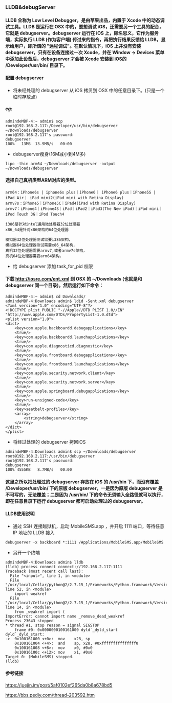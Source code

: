 ### LLDB&debugServer
#### LLDB 全称为 Low Level Debugger，是由苹果出品，内置于 Xcode 中的动态调试工具。LLDB 是运行在 OSX 中的，要想调试 iOS，还需要另一个工具的配合，它就是 debugserver。debugserver 运行在 iOS 上，顾名思义，它作为服务端，实际执行 LLDB (作为客户端) 传过来的指令，再把执行结果反馈给 LLDB，显示给用户，即所谓的 "远程调试"。在默认情况下，iOS 上并没有安装 debugserver，只有在设备连接过一次 Xcode，并在 Window -> Devices 菜单中添加此设备后，debugserver 才会被 Xcode 安装到 iOS的 /Developer/usr/bin/ 目录下。

#### 配置 debugserver

- 将未经处理的 debugserver 从 iOS 拷贝到 OSX 中的任意目录下。(只是一个临时存放点)

##### eg:
```
admindeMBP-4:~ admin$ scp root@192.168.2.117:/Developer/usr/bin/debugserver ~/Downloads/debugserver
root@192.168.2.117's password: 
debugserver                                                                           100%   13MB  13.9MB/s   00:00    
```

- debugserver瘦身(16M减小到4M多)

```
lipo -thin arm64 ~/Downloads/debugserver -output ~/Downloads/debugserver
```

#### 选择自己真机类型ARM对应的类型。

```
arm64：iPhone6s | iphone6s plus｜iPhone6｜ iPhone6 plus｜iPhone5S | iPad Air｜ iPad mini2(iPad mini with Retina Display)
armv7s：iPhone5｜iPhone5C｜iPad4(iPad with Retina Display)
armv7：iPhone4｜iPhone4S｜iPad｜iPad2｜iPad3(The New iPad)｜iPad mini｜iPod Touch 3G｜iPod Touch4

i386是针对intel通用微处理器32位处理器
x86_64是针对x86架构的64位处理器

模拟器32位处理器测试需要i386架构，
模拟器64位处理器测试需要x86_64架构，
真机32位处理器需要armv7,或者armv7s架构，
真机64位处理器需要arm64架构。
```

- 给 debugserver 添加 task_for_pid 权限

#### 下载 <http://iosre.com/ent.xml> 到 OSX 的 ~/Downloads (也就是和 debugserver 同一个目录)。然后运行如下命令：

```
admindeMBP-4:~ admin$ cd Downloads/
admindeMBP-4:Downloads admin$ ldid -Sent.xml debugserver
<?xml version="1.0" encoding="UTF-8"?>
<!DOCTYPE plist PUBLIC "-//Apple//DTD PLIST 1.0//EN" "http://www.apple.com/DTDs/PropertyList-1.0.dtd">
<plist version="1.0">
<dict>
	<key>com.apple.backboardd.debugapplications</key>
	<true/>
	<key>com.apple.backboardd.launchapplications</key>
	<true/>
	<key>com.apple.diagnosticd.diagnostic</key>
	<true/>
	<key>com.apple.frontboard.debugapplications</key>
	<true/>
	<key>com.apple.frontboard.launchapplications</key>
	<true/>
	<key>com.apple.security.network.client</key>
	<true/>
	<key>com.apple.security.network.server</key>
	<true/>
	<key>com.apple.springboard.debugapplications</key>
	<true/>
	<key>run-unsigned-code</key>
	<true/>
	<key>seatbelt-profiles</key>
	<array>
		<string>debugserver</string>
	</array>
</dict>
</plist>
```

- 将经过处理的 debugserver 拷回iOS

```
admindeMBP-4:Downloads admin$ scp ~/Downloads/debugserver root@192.168.2.117:/usr/bin/debugserver
root@192.168.2.117's password: 
debugserver                                                                           100% 4555KB   8.7MB/s   00:00    
```

#### 这里之所以把处理过的 debugserver 存放在 iOS 的 /usr/bin 下，而没有覆盖 /Developer/usr/bin/ 下的原版 debugserver，一是因为原版 debugserver 是不可写的，无法覆盖；二是因为 /usr/bin/ 下的命令无须输入全路径就可以执行，即在任意目录下运行 debugserver 都可启动处理过的 debugserver。

#### LLDB使用说明
- 通过 SSH 连接越狱机，启动 MobileSMS.app ，并开启 1111 端口，等待任意 IP 地址的 LLDB 接入

```
debugserver -x backboard *:1111 /Applications/MobileSMS.app/MobileSMS 
```
- 另开一个终端

```
admindeMBP-4:Downloads admin$ lldb
(lldb) process connect connect://192.168.2.117:1111
Traceback (most recent call last):
  File "<input>", line 1, in <module>
  File "/usr/local/Cellar/python@2/2.7.15_1/Frameworks/Python.framework/Versions/2.7/lib/python2.7/copy.py", line 52, in <module>
    import weakref
  File "/usr/local/Cellar/python@2/2.7.15_1/Frameworks/Python.framework/Versions/2.7/lib/python2.7/weakref.py", line 14, in <module>
    from _weakref import (
ImportError: cannot import name _remove_dead_weakref
Process 23643 stopped
* thread #1, stop reason = signal SIGSTOP
    frame #0: 0x0000000100161000 dyld`_dyld_start
dyld`_dyld_start:
->  0x100161000 <+0>:  mov    x28, sp
    0x100161004 <+4>:  and    sp, x28, #0xfffffffffffffff0
    0x100161008 <+8>:  mov    x0, #0x0
    0x10016100c <+12>: mov    x1, #0x0
Target 0: (MobileSMS) stopped.
(lldb)  
```

#### 参考链接
<https://juejin.im/post/5af0102ef265da0b8a678bd5>

<https://bbs.pediy.com/thread-203592.htm>


